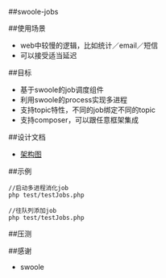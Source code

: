 ##swoole-jobs

##使用场景
* web中较慢的逻辑，比如统计／email／短信
* 可以接受适当延迟

##目标
* 基于swoole的job调度组件
* 利用swoole的process实现多进程
* 支持topic特性，不同的job绑定不同的topic
* 支持composer，可以跟任意框架集成



##设计文档
* [架构图](https://github.com/kcloze/swoole-jobs/blob/master/jobs.png)


##示例

```
//启动多进程消化job
php test/testJobs.php

//往队列添加job
php test/testJobs.php

```


##压测




##感谢
* swoole
